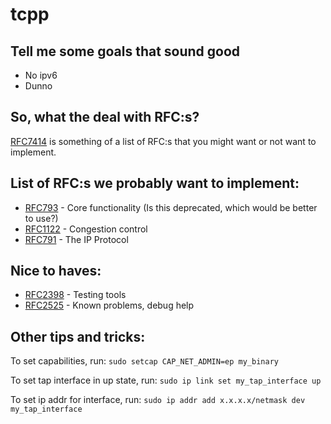 # tcpp

## Tell me some goals that sound good
- No ipv6
- Dunno

## So, what the deal with RFC:s?
[RFC7414](https://datatracker.ietf.org/doc/html/rfc7414#section-2) is something of a list of RFC:s that you might want or not want to implement.

## List of RFC:s we probably want to implement:
- [RFC793](https://datatracker.ietf.org/doc/html/rfc793#section-3.1) - Core functionality (Is this deprecated, which would be better to use?)
- [RFC1122](https://datatracker.ietf.org/doc/html/rfc1122) - Congestion control
- [RFC791](https://datatracker.ietf.org/doc/html/rfc791) - The IP Protocol

## Nice to haves:
- [RFC2398](https://datatracker.ietf.org/doc/html/rfc2398) - Testing tools
- [RFC2525](https://datatracker.ietf.org/doc/html/rfc2525) - Known problems, debug help

## Other tips and tricks:

To set capabilities, run:
```sudo setcap CAP_NET_ADMIN=ep my_binary```

To set tap interface in up state, run:
```sudo ip link set my_tap_interface up```

To set ip addr for interface, run:
```sudo ip addr add x.x.x.x/netmask dev my_tap_interface```
